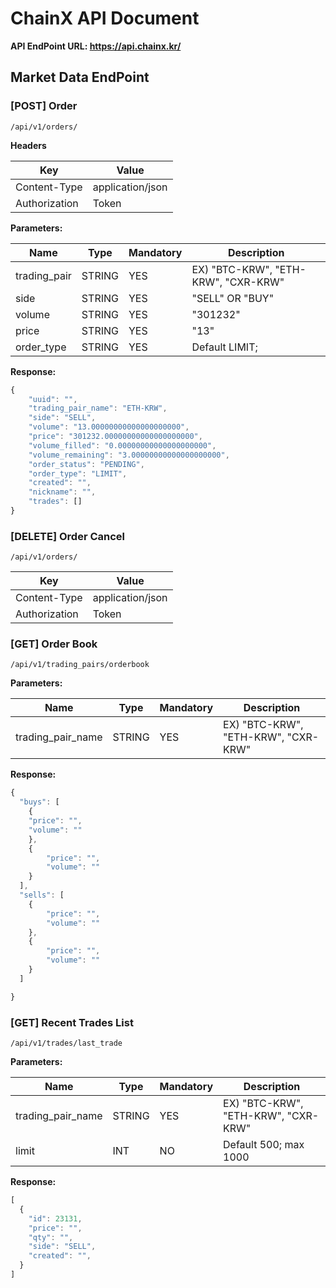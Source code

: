 # ChainX API Document
**API EndPoint URL: <https://api.chainx.kr/>**


## Market Data EndPoint

### [POST] Order

```
/api/v1/orders/
```

**Headers**

Key | Value
------------ | ------------
Content-Type | application/json
Authorization | Token

**Parameters:**

Name | Type | Mandatory | Description
------------ | ------------ | ------------ | ------------
trading_pair | STRING | YES | EX) "BTC-KRW", "ETH-KRW", "CXR-KRW"
side | STRING | YES | "SELL" OR "BUY"
volume | STRING | YES | "301232"
price | STRING | YES | "13"
order_type | STRING | YES | Default LIMIT;

**Response:**

```javascript
{
    "uuid": "",
    "trading_pair_name": "ETH-KRW",
    "side": "SELL",
    "volume": "13.00000000000000000000",
    "price": "301232.00000000000000000000",
    "volume_filled": "0.00000000000000000000",
    "volume_remaining": "3.00000000000000000000",
    "order_status": "PENDING",
    "order_type": "LIMIT",
    "created": "",
    "nickname": "",
    "trades": []
}
```

### [DELETE] Order Cancel

```
/api/v1/orders/
```

Key | Value
------------ | ------------
Content-Type | application/json
Authorization | Token



### [GET] Order Book
```
/api/v1/trading_pairs/orderbook
```

**Parameters:**

Name | Type | Mandatory | Description
------------ | ------------ | ------------ | ------------
trading_pair_name | STRING | YES | EX) "BTC-KRW", "ETH-KRW", "CXR-KRW"

**Response:**
```javascript
{
  "buys": [
    {
	"price": "",
	"volume": ""
    },
    {
        "price": "",
        "volume": ""
    }
  ],
  "sells": [
    {
        "price": "",
        "volume": ""
    },
    {
        "price": "",
        "volume": ""
    }
  ]

}
```

### [GET] Recent Trades List
```
/api/v1/trades/last_trade
```

**Parameters:**

Name | Type | Mandatory | Description
------------ | ------------ | ------------ | ------------
trading_pair_name | STRING | YES | EX) "BTC-KRW", "ETH-KRW", "CXR-KRW"
limit | INT | NO | Default 500; max 1000

**Response:**
```javascript
[
  {
    "id": 23131,
    "price": "",
    "qty": "",
    "side": "SELL",
    "created": "",
  } 
]
```



